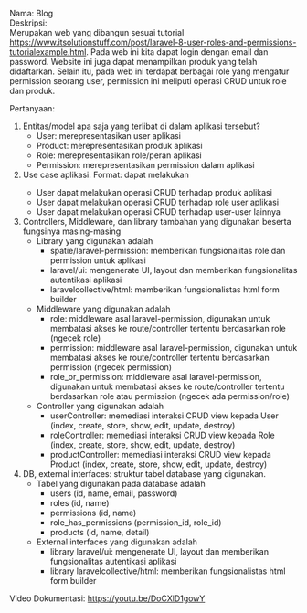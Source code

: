 Nama: Blog </br>
Deskripsi: </br>
Merupakan web yang dibangun sesuai tutorial https://www.itsolutionstuff.com/post/laravel-8-user-roles-and-permissions-tutorialexample.html. Pada web ini kita dapat login dengan email dan password. Website ini juga dapat menampilkan produk yang telah didaftarkan. Selain itu, pada web ini terdapat berbagai role yang mengatur permission seorang user, permission ini meliputi operasi CRUD untuk role dan produk. </br>

Pertanyaan: </br>
1. Entitas/model apa saja yang terlibat di dalam aplikasi tersebut?</br>
    - User: merepresentasikan user aplikasi </br>
    - Product: merepresentasikan produk aplikasi </br>
    - Role: merepresentasikan role/peran aplikasi </br>
    - Permission: merepresentasikan permission dalam aplikasi </br>
2. Use case aplikasi. Format: <Jenis role> dapat melakukan <suatu fitur> </br>
    - User dapat melakukan operasi CRUD terhadap produk aplikasi </br>
    - User dapat melakukan operasi CRUD terhadap role user aplikasi </br>
    - User dapat melakukan operasi CRUD terhadap user-user lainnya </br>
3. Controllers, Middleware, dan library tambahan yang digunakan beserta fungsinya masing-masing</br>
    - Library yang digunakan adalah </br>
        - spatie/laravel-permission: memberikan fungsionalitas role dan permission untuk aplikasi</br>
        - laravel/ui: mengenerate UI, layout dan memberikan fungsionalitas autentikasi aplikasi</br>
        - laravelcollective/html: memberikan fungsionalistas html form builder </br>
    - Middleware yang digunakan adalah </br>
        - role: middleware asal laravel-permission, digunakan untuk membatasi akses ke route/controller tertentu berdasarkan role (ngecek role) </br>
        - permission: middleware asal laravel-permission, digunakan untuk membatasi akses ke route/controller tertentu berdasarkan permission (ngecek permission)</br>
        - role_or_permission: middleware asal laravel-permission, digunakan untuk membatasi akses ke route/controller tertentu berdasarkan role atau permission (ngecek ada permission/role)</br>
    - Controller yang digunakan adalah </br>
        - userController: memediasi interaksi CRUD view kepada User (index, create, store, show, edit, update, destroy)</br>
        - roleController: memediasi interaksi CRUD view kepada Role (index, create, store, show, edit, update, destroy)</br>
        - productController: memediasi interaksi CRUD view kepada Product (index, create, store, show, edit, update, destroy)</br>
4. DB, external interfaces: struktur tabel database yang digunakan. </br>
    - Tabel yang digunakan pada database adalah</br>
        - users (id, name, email, password)</br>
        - roles (id, name)</br>
        - permissions (id, name)</br>
        - role_has_permissions (permission_id, role_id)</br>
        - products (id, name, detail)</br>
    - External interfaces yang digunakan adalah </br>
        - library laravel/ui: mengenerate UI, layout dan memberikan fungsionalitas autentikasi aplikasi</br>
        - library laravelcollective/html: memberikan fungsionalistas html form builder </br>

Video Dokumentasi: https://youtu.be/DoCXlD1gowY </br>
